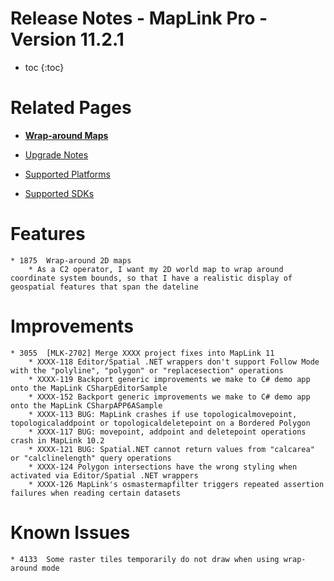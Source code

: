 # Release Notes - MapLink Pro - Version 11.2.1

* toc
{:toc}

# Related Pages

- **[Wrap-around Maps](../../features/wrap-around-maps)**

- [Upgrade Notes](../../support/install-and-upgrade)
- [Supported Platforms](../../support/platform-support)
- [Supported SDKs](../../support/sdk-support.md)

# Features
    * 1875	Wrap-around 2D maps
        * As a C2 operator, I want my 2D world map to wrap around coordinate system bounds, so that I have a realistic display of geospatial features that span the dateline

# Improvements
    * 3055  [MLK-2702] Merge XXXX project fixes into MapLink 11
        * XXXX-118 Editor/Spatial .NET wrappers don't support Follow Mode with the "polyline", "polygon" or "replacesection" operations
        * XXXX-119 Backport generic improvements we make to C# demo app onto the MapLink CSharpEditorSample
        * XXXX-152 Backport generic improvements we make to C# demo app onto the MapLink CSharpAPP6ASample
        * XXXX-113 BUG: MapLink crashes if use topologicalmovepoint, topologicaladdpoint or topologicaldeletepoint on a Bordered Polygon
        * XXXX-117 BUG: movepoint, addpoint and deletepoint operations crash in MapLink 10.2
        * XXXX-121 BUG: Spatial.NET cannot return values from "calcarea" or "calclinelength" query operations
        * XXXX-124 Polygon intersections have the wrong styling when activated via Editor/Spatial .NET wrappers
        * XXXX-126 MapLink's osmastermapfilter triggers repeated assertion failures when reading certain datasets

# Known Issues
    * 4133	Some raster tiles temporarily do not draw when using wrap-around mode
